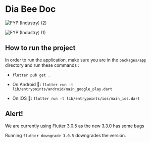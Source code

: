 # Dia Bee Doc


![FYP (Industry) (2)](https://user-images.githubusercontent.com/59219626/215565686-03bf968d-ae82-4dd9-b4f1-83b9a028f745.png)

![FYP (Industry) (1)](https://user-images.githubusercontent.com/59219626/215565765-758eb2ce-cadf-4499-b023-3b41f73b31f3.png)

## How to run the project

In order to run the application, make sure you are in the `packages/app` directory and run these commands :

- `flutter pub get .`
  
- On Android 🤖: `flutter run -t lib/entrypoints/android/main_google_play.dart`

- On iOS 🍎: `flutter run -t lib/entrypoints/ios/main_ios.dart`



## Alert!

We are currently using Flutter 3.0.5 as the new 3.3.0 has some bugs

Running `flutter downgrade 3.0.5` downgrades the version.
